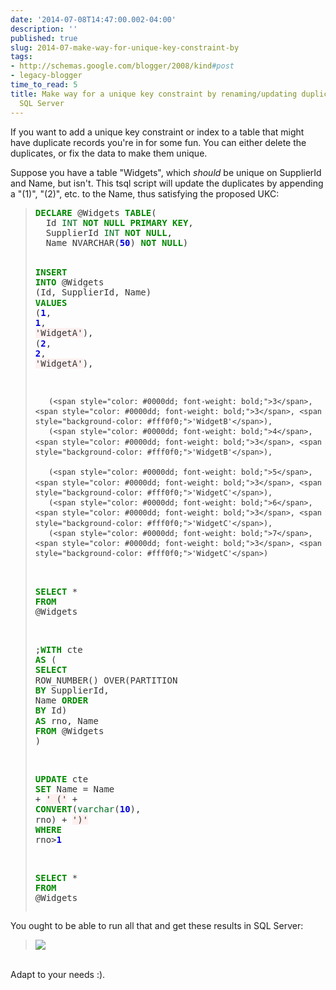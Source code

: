 ```yaml
---
date: '2014-07-08T14:47:00.002-04:00'
description: ''
published: true
slug: 2014-07-make-way-for-unique-key-constraint-by
tags:
- http://schemas.google.com/blogger/2008/kind#post
- legacy-blogger
time_to_read: 5
title: Make way for a unique key constraint by renaming/updating duplicate rows in
  SQL Server
---
```


If you want to add a unique key constraint or index to a table that might have duplicate records you're in for some fun. You can either delete the duplicates, or fix the data to make them unique.

Suppose you have a table "Widgets", which *should*&nbsp;be unique on SupplierId and Name, but isn't. This tsql script will update the duplicates by appending a "(1)", "(2)", etc. to the Name, thus satisfying the proposed UKC:<br />
<blockquote class="tr_bq">
<pre style="color: #333333; line-height: 16.25px;"><span style="color: #008800; font-weight: bold;">DECLARE</span> @Widgets <span style="color: #008800; font-weight: bold;">TABLE</span>(
  Id <span style="color: #007020;">INT</span> <span style="color: #008800; font-weight: bold;">NOT</span> <span style="color: #008800; font-weight: bold;">NULL</span> <span style="color: #008800; font-weight: bold;">PRIMARY</span> <span style="color: #008800; font-weight: bold;">KEY</span>, 
  SupplierId <span style="color: #007020;">INT</span> <span style="color: #008800; font-weight: bold;">NOT</span> <span style="color: #008800; font-weight: bold;">NULL</span>, 
  Name NVARCHAR(<span style="color: #0000dd; font-weight: bold;">50</span>) <span style="color: #008800; font-weight: bold;">NOT</span> <span style="color: #008800; font-weight: bold;">NULL</span>)

<span style="color: #008800; font-weight: bold;">INSERT</span> <span style="color: #008800; font-weight: bold;">INTO</span> @Widgets (Id, SupplierId, Name)
<span style="color: #008800; font-weight: bold;">VALUES</span> (<span style="color: #0000dd; font-weight: bold;">1</span>, <span style="color: #0000dd; font-weight: bold;">1</span>, <span style="background-color: #fff0f0;">'WidgetA'</span>),
       (<span style="color: #0000dd; font-weight: bold;">2</span>, <span style="color: #0000dd; font-weight: bold;">2</span>, <span style="background-color: #fff0f0;">'WidgetA'</span>),
       
       (<span style="color: #0000dd; font-weight: bold;">3</span>, <span style="color: #0000dd; font-weight: bold;">3</span>, <span style="background-color: #fff0f0;">'WidgetB'</span>),
       (<span style="color: #0000dd; font-weight: bold;">4</span>, <span style="color: #0000dd; font-weight: bold;">3</span>, <span style="background-color: #fff0f0;">'WidgetB'</span>),
       
       (<span style="color: #0000dd; font-weight: bold;">5</span>, <span style="color: #0000dd; font-weight: bold;">3</span>, <span style="background-color: #fff0f0;">'WidgetC'</span>),
       (<span style="color: #0000dd; font-weight: bold;">6</span>, <span style="color: #0000dd; font-weight: bold;">3</span>, <span style="background-color: #fff0f0;">'WidgetC'</span>),
       (<span style="color: #0000dd; font-weight: bold;">7</span>, <span style="color: #0000dd; font-weight: bold;">3</span>, <span style="background-color: #fff0f0;">'WidgetC'</span>)

<span style="color: #008800; font-weight: bold;">SELECT</span> * <span style="color: #008800; font-weight: bold;">FROM</span> @Widgets

;<span style="color: #008800; font-weight: bold;">WITH</span> cte <span style="color: #008800; font-weight: bold;">AS</span>
(
  <span style="color: #008800; font-weight: bold;">SELECT</span> 
    ROW_NUMBER() OVER(PARTITION <span style="color: #008800; font-weight: bold;">BY</span> SupplierId, Name <span style="color: #008800; font-weight: bold;">ORDER</span> <span style="color: #008800; font-weight: bold;">BY</span> Id) <span style="color: #008800; font-weight: bold;">AS</span> rno, 
    Name
  <span style="color: #008800; font-weight: bold;">FROM</span> @Widgets
)

<span style="color: #008800; font-weight: bold;">UPDATE</span> cte <span style="color: #008800; font-weight: bold;">SET</span> Name = Name + <span style="background-color: #fff0f0;">' ('</span> + <span style="color: #008800; font-weight: bold;">CONVERT</span>(<span style="color: #007020;">varchar</span>(<span style="color: #0000dd; font-weight: bold;">10</span>), rno) + <span style="background-color: #fff0f0;">')'</span>
<span style="color: #008800; font-weight: bold;">WHERE</span> rno&gt;<span style="color: #0000dd; font-weight: bold;">1</span>

<span style="color: #008800; font-weight: bold;">SELECT</span> * <span style="color: #008800; font-weight: bold;">FROM</span> @Widgets</pre>
</blockquote>
You ought to be able to run all that and get these results in SQL Server:<br />
<div class="separator" style="clear: both; text-align: center;">
</div>
<blockquote class="tr_bq">
<img border="0" src="http://2.bp.blogspot.com/-6VMwtbbiqjk/U7w8T5lvKAI/AAAAAAAAGNc/Gy2uidsZa20/s1600/query-results.png" /></blockquote>
<br />
Adapt to your needs :).